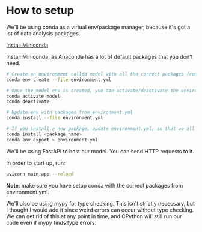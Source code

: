 # How to setup

We'll be using conda as a virtual env/package manager, because it's got a lot of data analysis packages.

[Install Miniconda](https://docs.anaconda.com/free/miniconda/)

Install Miniconda, as Anaconda has a lot of default packages that you don't need.

``` sh
# Create an environment called model with all the correct packages from environment.yml
conda env create --file environment.yml

# Once the model env is created, you can activate/deactivate the environment
conda activate model
conda deactivate

# Update env with packages from environment.yml
conda install --file environment.yml

# If you install a new package, update environment.yml, so that we all have the same packages.
conda install <package_name>
conda env export > environment.yml
```

We'll be using FastAPI to host our model. You can send HTTP requests to it.

In order to start up, run:

``` sh
uvicorn main:app --reload
```

**Note**: make sure you have setup conda with the correct packages from environment.yml.

We'll also be using mypy for type checking. This isn't strictly necessary, but I thought I would add it since weird errors can occur without type checking. We can get rid of this at any point in time, and CPython will still run our code even if mypy finds type errors.
